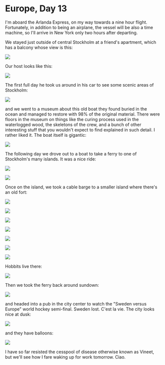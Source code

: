 Europe, Day 13
==============
I'm aboard the Arlanda Express, on my way towards a nine hour flight.
Fortunately, in addition to being an airplane, the vessel will be also a
time machine, so I'll arrive in New York only two hours after departing.

We stayed just outside of central Stockholm at a friend's apartment, which
has a balcony whose view is this:

![](../site/europe13-1_small.jpg)

Our host looks like this:

![](../site/europe13-3_small.jpg)

The first full day he took us around in his car to see some scenic areas of
Stockholm:

![](../site/europe13-2_small.jpg)

and we went to a museum about this old boat they found buried in the ocean
and managed to restore with 98% of the original material. There were floors
in the museum on things like the curing process used in the waterlogged
wood, the skeletons of the crew, and a bunch of other interesting stuff that
you wouldn't expect to find explained in such detail. I rather liked it. The
boat itself is gigantic:

![](../site/europe13-5_small.jpg)

The following day we drove out to a boat to take a ferry to one of
Stockholm's many islands. It was a nice ride:

![](../site/europe13-4_small.jpg)

![](../site/europe13-7_small.jpg)

Once on the island, we took a cable barge to a smaller island where there's
an old fort:

![](../site/europe13-6_small.jpg)

![](../site/europe13-9_small.jpg)

![](../site/europe13-8_small.jpg)

![](../site/europe13-12_small.jpg)

![](../site/europe13-10_small.jpg)

![](../site/europe13-11_small.jpg)

![](../site/europe13-13_small.jpg)

Hobbits live there:

![](../site/europe13-14_small.jpg)

Then we took the ferry back around sundown:

![](../site/europe13-15_small.jpg)

and headed into a pub in the city center to watch the "Sweden versus Europe"
world hockey semi-final. Sweden lost. C'est la vie. The city looks nice at
dusk:

![](../site/europe13-16_small.jpg)

and they have balloons:

![](../site/europe13-17_small.jpg)

I have so far resisted the cesspool of disease otherwise known as Vineet,
but we'll see how I fare waking up for work tomorrow. Ciao.
